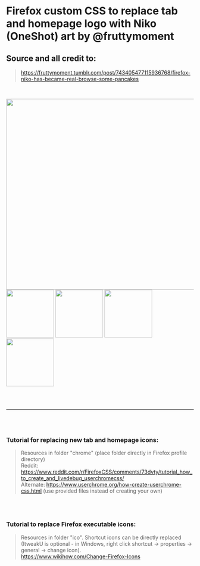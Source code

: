 # Firefox custom CSS to replace tab and homepage logo with Niko (OneShot) art by @fruttymoment  
## Source and all credit to:  
> https://fruttymoment.tumblr.com/post/743405477115936768/firefox-niko-has-became-real-browse-some-pancakes  

<br>

<p float="left">
  <img src="https://repository-images.githubusercontent.com/771696922/ff22bd86-b698-4d5a-993c-2a0b574fc64b" width=512><br>
  <img src="https://github.com/Hellpest/NikoFox/blob/main/ico/NikoFox.ico" width=128>
  <img src="https://github.com/Hellpest/NikoFox/blob/main/ico/IncogNiko.ico" width=128>
  <img src="https://github.com/Hellpest/NikoFox/blob/main/ico/NikoFoxPage.ico" width=128>
  <img src="https://github.com/Hellpest/NikoFox/blob/main/ico/NikoPDF.ico" width=128>
</p>

<br><br>
<hr>
<br><br>
  
### Tutorial for replacing new tab and homepage icons:  
> Resources in folder "chrome" (place folder directly in Firefox profile directory)  
> Reddit: https://www.reddit.com/r/FirefoxCSS/comments/73dvty/tutorial_how_to_create_and_livedebug_userchromecss/  
> Alternate: https://www.userchrome.org/how-create-userchrome-css.html (use provided files instead of creating your own)  
  
<br><br>
  
### Tutorial to replace Firefox executable icons:  
> Resources in folder "ico". Shortcut icons can be directly replaced (ItweakU is optional - in Windows, right click shortcut → properties → general → change icon).  
> https://www.wikihow.com/Change-Firefox-Icons  

<br><br>


